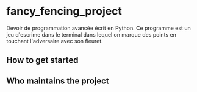 # fancy_fencing_project
Devoir de programmation avancée écrit en Python.
Ce programme est un jeu d'escrime dans le terminal dans lequel on marque des points en touchant l'adversaire avec son fleuret.




## How to get started

## Who maintains the project

